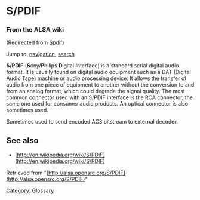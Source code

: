 S/PDIF
======

### From the ALSA wiki

(Redirected from [Spdif](?title=Spdif&redirect=no "Spdif"))

Jump to: [navigation](#mw-head), [search](#p-search)

**S/PDIF** (**S**ony/**P**hilips **D**igital **I**nterface) is a
standard serial digital audio format. It is usually found on digital
audio equipment such as a DAT (Digital Audio Tape) machine or audio
processing device. It allows the transfer of audio from one piece of
equipment to another without the conversion to and from an analog
format, which could degrade the signal quality. The most common
connector used with an S/PDIF interface is the RCA connector, the same
one used for consumer audio products. An optical connector is also
sometimes used.

Sometimes used to send encoded AC3 bitstream to external decoder.

See also
--------

-   [http://en.wikipedia.org/wiki/S/PDIF](http://en.wikipedia.org/wiki/S/PDIF)

Retrieved from
"[http://alsa.opensrc.org/S/PDIF](http://alsa.opensrc.org/S/PDIF)"

[Category](/Special:Categories "Special:Categories"):
[Glossary](/Category:Glossary "Category:Glossary")

